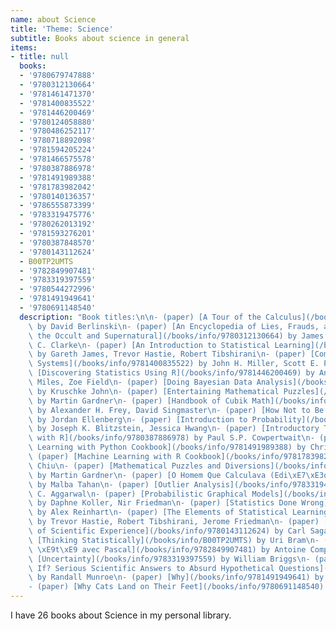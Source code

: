 ```yaml
---
name: about Science
title: 'Theme: Science'
subtitle: Books about science in general
items:
- title: null
  books:
  - '9780679747888'
  - '9780312130664'
  - '9781461471370'
  - '9781400835522'
  - '9781446200469'
  - '9780124058880'
  - '9780486252117'
  - '9780718892098'
  - '9781594205224'
  - '9781466575578'
  - '9780387886978'
  - '9781491989388'
  - '9781783982042'
  - '9780140136357'
  - '9786555873399'
  - '9783319475776'
  - '9780262013192'
  - '9781593276201'
  - '9780387848570'
  - '9780143112624'
  - B00TP2UMTS
  - '9782849907481'
  - '9783319397559'
  - '9780544272996'
  - '9781491949641'
  - '9780691148540'
  description: "Book titles:\n\n- (paper) [A Tour of the Calculus](/books/info/9780679747888)\
    \ by David Berlinski\n- (paper) [An Encyclopedia of Lies, Frauds, and Hoaxes of\
    \ the Occult and Supernatural](/books/info/9780312130664) by James Randi, Arthur\
    \ C. Clarke\n- (paper) [An Introduction to Statistical Learning](/books/info/9781461471370)\
    \ by Gareth James, Trevor Hastie, Robert Tibshirani\n- (paper) [Complex Adaptive\
    \ Systems](/books/info/9781400835522) by John H. Miller, Scott E. Page\n- (paper)\
    \ [Discovering Statistics Using R](/books/info/9781446200469) by Andy Field, Jeremy\
    \ Miles, Zoe Field\n- (paper) [Doing Bayesian Data Analysis](/books/info/9780124058880)\
    \ by Kruschke John\n- (paper) [Entertaining Mathematical Puzzles](/books/info/9780486252117)\
    \ by Martin Gardner\n- (paper) [Handbook of Cubik Math](/books/info/9780718892098)\
    \ by Alexander H. Frey, David Singmaster\n- (paper) [How Not to Be Wrong](/books/info/9781594205224)\
    \ by Jordan Ellenberg\n- (paper) [Introduction to Probability](/books/info/9781466575578)\
    \ by Joseph K. Blitzstein, Jessica Hwang\n- (paper) [Introductory Time Series\
    \ with R](/books/info/9780387886978) by Paul S.P. Cowpertwait\n- (paper) [Machine\
    \ Learning with Python Cookbook](/books/info/9781491989388) by Chris Albon\n-\
    \ (paper) [Machine Learning with R Cookbook](/books/info/9781783982042) by Yu-Wei\
    \ Chiu\n- (paper) [Mathematical Puzzles and Diversions](/books/info/9780140136357)\
    \ by Martin Gardner\n- (paper) [O Homem Que Calculava (Edi\xE7\xE3o Comemorativa)](/books/info/9786555873399)\
    \ by Malba Tahan\n- (paper) [Outlier Analysis](/books/info/9783319475776) by Charu\
    \ C. Aggarwal\n- (paper) [Probabilistic Graphical Models](/books/info/9780262013192)\
    \ by Daphne Koller, Nir Friedman\n- (paper) [Statistics Done Wrong](/books/info/9781593276201)\
    \ by Alex Reinhart\n- (paper) [The Elements of Statistical Learning](/books/info/9780387848570)\
    \ by Trevor Hastie, Robert Tibshirani, Jerome Friedman\n- (paper) [The Varieties\
    \ of Scientific Experience](/books/info/9780143112624) by Carl Sagan\n- (audio)\
    \ [Thinking Statistically](/books/info/B00TP2UMTS) by Uri Bram\n- (paper) [Un\
    \ \xE9t\xE9 avec Pascal](/books/info/9782849907481) by Antoine Compagnon\n- (paper)\
    \ [Uncertainty](/books/info/9783319397559) by William Briggs\n- (paper) [What\
    \ If? Serious Scientific Answers to Absurd Hypothetical Questions](/books/info/9780544272996)\
    \ by Randall Munroe\n- (paper) [Why](/books/info/9781491949641) by Samantha Kleinberg\n\
    - (paper) [Why Cats Land on Their Feet](/books/info/9780691148540) by Mark Levi"
---
```

I have 26 books about Science in my personal library.

